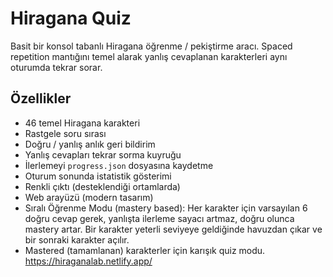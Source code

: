 # Hiragana Quiz

Basit bir konsol tabanlı Hiragana öğrenme / pekiştirme aracı. Spaced repetition mantığını temel alarak yanlış cevaplanan karakterleri aynı oturumda tekrar sorar.

## Özellikler
- 46 temel Hiragana karakteri
- Rastgele soru sırası
- Doğru / yanlış anlık geri bildirim
- Yanlış cevapları tekrar sorma kuyruğu
- İlerlemeyi `progress.json` dosyasına kaydetme
- Oturum sonunda istatistik gösterimi
- Renkli çıktı (desteklendiği ortamlarda)
 - Web arayüzü (modern tasarım)
 - Sıralı Öğrenme Modu (mastery based): Her karakter için varsayılan 6 doğru cevap gerek, yanlışta ilerleme sayacı artmaz, doğru olunca mastery artar. Bir karakter yeterli seviyeye geldiğinde havuzdan çıkar ve bir sonraki karakter açılır.
 - Mastered (tamamlanan) karakterler için karışık quiz modu.
https://hiraganalab.netlify.app/
